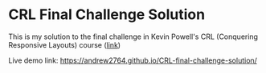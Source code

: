 # CRL Final Challenge Solution

This is my solution to the final challenge in Kevin Powell's CRL (Conquering Responsive Layouts) course ([link](https://courses.kevinpowell.co/conquering-responsive-layouts))

Live demo link: https://andrew2764.github.io/CRL-final-challenge-solution/
